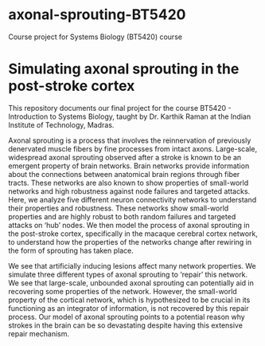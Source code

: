 # axonal-sprouting-BT5420
Course project for Systems Biology (BT5420) course

<h1>Simulating axonal sprouting in the post-stroke cortex</h1>

This repository documents our final project for the course BT5420 - Introduction to Systems Biology, taught by Dr. Karthik Raman at the Indian Institute of Technology, Madras.

Axonal sprouting is a process that involves the reinnervation of previously denervated muscle fibers by fine processes from intact axons. Large-scale, widespread axonal sprouting observed after a stroke is known to be an emergent property of brain networks. Brain networks provide information about the connections between anatomical brain regions through fiber tracts. These networks are also known to show properties of small-world networks and high robustness against node failures and targeted attacks. Here, we analyze five different neuron connectivity networks to understand their properties and robustness. These networks show small-world properties and are highly robust to both random failures and targeted attacks on ‘hub’ nodes. We then model the process of axonal sprouting in the post-stroke cortex, specifically in the macaque cerebral cortex network, to understand how the properties of the networks change after rewiring in the form of sprouting has taken place. 

We see that artificially inducing lesions affect many network properties. We simulate three different types of axonal sprouting to ‘repair’ this network. We see that large-scale, unbounded axonal sprouting can potentially aid in recovering some properties of the network. However, the small-world property of the cortical network, which is hypothesized to be crucial in its functioning as an integrator of information, is not recovered by this repair process. Our model of axonal sprouting points to a potential reason why strokes in the brain can be so devastating despite having this extensive repair mechanism.
